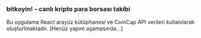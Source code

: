 ### bitkoyin! - canlı kripto para borsası takibi

Bu uygulama React arayüz kütüphanesi ve CoinCap API verileri kullanılarak oluşturlmaktadır.
[Henüz yapım aşamasında...]